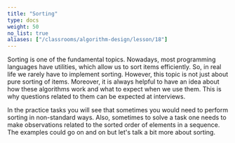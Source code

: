```yaml
---
title: "Sorting"
type: docs
weight: 50
no_list: true
aliases: ["/classrooms/algorithm-design/lesson/18"]
---
```

Sorting is one of the fundamental topics. Nowadays, most programming languages have utilities, which allow us to sort items efficiently. So, in real life we rarely have to implement sorting. However, this topic is not just about pure sorting of items. Moreover, it is always helpful to have an idea about how these algorithms work and what to expect when we use them. This is why questions related to them can be expected at interviews.

In the practice tasks you will see that sometimes you would need to perform sorting in non-standard ways. Also, sometimes to solve a task one needs to make observations related to the sorted order of elements in a sequence. The examples could go on and on but let's talk a bit more about sorting.
